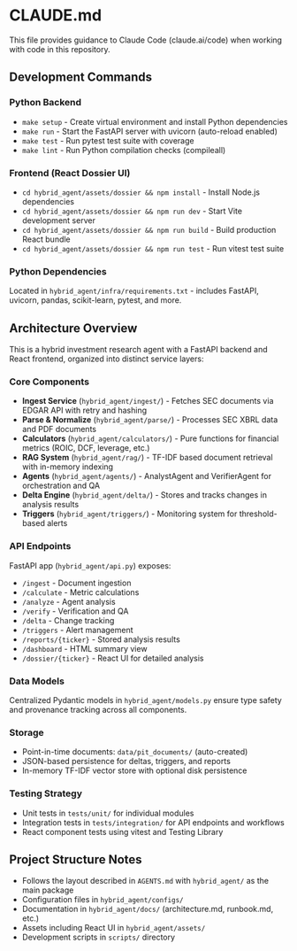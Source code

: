 # CLAUDE.md

This file provides guidance to Claude Code (claude.ai/code) when working with code in this repository.

## Development Commands

### Python Backend
- `make setup` - Create virtual environment and install Python dependencies
- `make run` - Start the FastAPI server with uvicorn (auto-reload enabled)
- `make test` - Run pytest test suite with coverage
- `make lint` - Run Python compilation checks (compileall)

### Frontend (React Dossier UI)
- `cd hybrid_agent/assets/dossier && npm install` - Install Node.js dependencies
- `cd hybrid_agent/assets/dossier && npm run dev` - Start Vite development server
- `cd hybrid_agent/assets/dossier && npm run build` - Build production React bundle
- `cd hybrid_agent/assets/dossier && npm run test` - Run vitest test suite

### Python Dependencies
Located in `hybrid_agent/infra/requirements.txt` - includes FastAPI, uvicorn, pandas, scikit-learn, pytest, and more.

## Architecture Overview

This is a hybrid investment research agent with a FastAPI backend and React frontend, organized into distinct service layers:

### Core Components
- **Ingest Service** (`hybrid_agent/ingest/`) - Fetches SEC documents via EDGAR API with retry and hashing
- **Parse & Normalize** (`hybrid_agent/parse/`) - Processes SEC XBRL data and PDF documents
- **Calculators** (`hybrid_agent/calculators/`) - Pure functions for financial metrics (ROIC, DCF, leverage, etc.)
- **RAG System** (`hybrid_agent/rag/`) - TF-IDF based document retrieval with in-memory indexing
- **Agents** (`hybrid_agent/agents/`) - AnalystAgent and VerifierAgent for orchestration and QA
- **Delta Engine** (`hybrid_agent/delta/`) - Stores and tracks changes in analysis results
- **Triggers** (`hybrid_agent/triggers/`) - Monitoring system for threshold-based alerts

### API Endpoints
FastAPI app (`hybrid_agent/api.py`) exposes:
- `/ingest` - Document ingestion
- `/calculate` - Metric calculations
- `/analyze` - Agent analysis
- `/verify` - Verification and QA
- `/delta` - Change tracking
- `/triggers` - Alert management
- `/reports/{ticker}` - Stored analysis results
- `/dashboard` - HTML summary view
- `/dossier/{ticker}` - React UI for detailed analysis

### Data Models
Centralized Pydantic models in `hybrid_agent/models.py` ensure type safety and provenance tracking across all components.

### Storage
- Point-in-time documents: `data/pit_documents/` (auto-created)
- JSON-based persistence for deltas, triggers, and reports
- In-memory TF-IDF vector store with optional disk persistence

### Testing Strategy
- Unit tests in `tests/unit/` for individual modules
- Integration tests in `tests/integration/` for API endpoints and workflows
- React component tests using vitest and Testing Library

## Project Structure Notes
- Follows the layout described in `AGENTS.md` with `hybrid_agent/` as the main package
- Configuration files in `hybrid_agent/configs/`
- Documentation in `hybrid_agent/docs/` (architecture.md, runbook.md, etc.)
- Assets including React UI in `hybrid_agent/assets/`
- Development scripts in `scripts/` directory